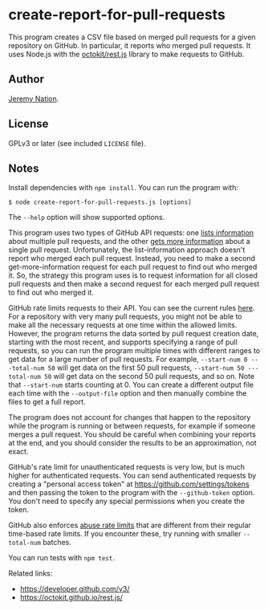 # create-report-for-pull-requests

This program creates a CSV file based on merged pull requests for a given repository on GitHub. In particular, it reports who merged pull requests. It uses Node.js with the [octokit/rest.js](https://github.com/octokit/rest.js) library to make requests to GitHub.

## Author

[Jeremy Nation](https://jeremynation.me).

## License

GPLv3 or later (see included `LICENSE` file).

## Notes

Install dependencies with `npm install`. You can run the program with:

```
$ node create-report-for-pull-requests.js [options]
```

The `--help` option will show supported options.

This program uses two types of GitHub API requests: one [lists information](https://developer.github.com/v3/pulls/#list-pull-requests) about multiple pull requests, and the other [gets more information](https://developer.github.com/v3/pulls/#get-a-pull-request) about a single pull request. Unfortunately, the list-information approach doesn't report who merged each pull request. Instead, you need to make a second get-more-information request for each pull request to find out who merged it. So, the strategy this program uses is to request information for all closed pull requests and then make a second request for each merged pull request to find out who merged it.

GitHub rate limits requests to their API. You can see the current rules [here](https://developer.github.com/v3/#rate-limiting). For a repository with very many pull requests, you might not be able to make all the necessary requests at one time within the allowed limits. However, the program returns the data sorted by pull request creation date, starting with the most recent, and supports specifying a range of pull requests, so you can run the program multiple times with different ranges to get data for a large number of pull requests. For example, `--start-num 0 ---total-num 50` will get data on the first 50 pull requests, `--start-num 50 ---total-num 50` will get data on the second 50 pull requests, and so on. Note that `--start-num` starts counting at 0. You can create a different output file each time with the `--output-file` option and then manually combine the files to get a full report.

The program does not account for changes that happen to the repository while the program is running or between requests, for example if someone merges a pull request. You should be careful when combining your reports at the end, and you should consider the results to be an approximation, not exact.

GitHub's rate limit for unauthenticated requests is very low, but is much higher for authenticated requests. You can send authenticated requests by creating a "personal access token" at https://github.com/settings/tokens and then passing the token to the program with the `--github-token` option. You don't need to specify any special permissions when you create the token.

GitHub also enforces [abuse rate limits](https://developer.github.com/v3/guides/best-practices-for-integrators/#dealing-with-abuse-rate-limits) that are different from their regular time-based rate limits. If you encounter these, try running with smaller `--total-num` batches.

You can run tests with `npm test`.

Related links:

* https://developer.github.com/v3/
* https://octokit.github.io/rest.js/
